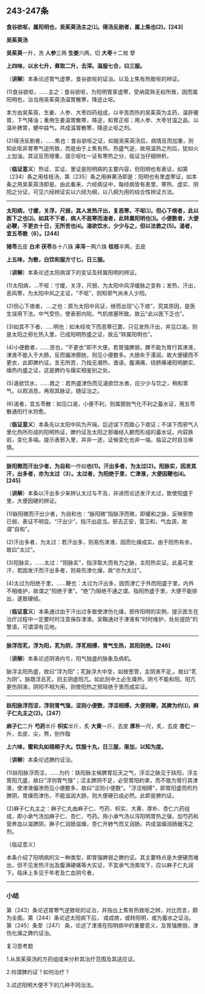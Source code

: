 ## 243-247条

**食谷欲呕，属阳明也，吴茱萸汤主之⑴。得汤反剧者，属上焦也(2)。[243]**

**吴茱萸汤**

**吴茱萸**一升，洗  **人参**三两  **生姜**六两，切  **大枣**十二枚 孽

**上四味，以水七升，煮取二升，去滓。温服七合，曰三服。**

〔**讲解**〕本条论述胃气虚寒，食谷欲呕的证治。以及上焦有热致呕的辨证。

(1)食谷欲呕，……主之：食谷欲呕，为阳明胃家虚寒，受纳腐熟无权所致，因而属阳明也，治当用吴茱萸汤温胃散寒，降逆止呕。

本方由吴茱萸、生姜、人参、大枣四药组成，以辛苦而热的吴茱萸为主药，温肝暖胃，下气降浊；重用生姜温胃散寒，降逆，和胃正呕；用人参、大枣甘温之品，以温补脾胃，健中益气。共成温胃散寒，降逆止呕之剂。

(2)得汤反剧者，……焦也：食谷欲呕之证，如服吴茱萸汤后，病情反而加重，则知此呕非胃寒气逆所致，而是由于上焦有热，热盛气逆，故用温热之剂后，犹如火上加油，其证反而增重，提示呕吐一证有寒热之分，临证当仔细辨析。

〔**临证意义**〕热证、实证、里证是阳明病的主要内容，但阳明也有表证，如第〔234〕条之用桂枝汤，第〔235〕条之用麻黄汤即是：阳明也有里虚寒证，如本条之用吴茱萸汤即是。由此看来，六经病证中，每经病皆有表里、寒热、虚实、阴阳之分证，可见六经辨证实以六经为纲，以八纲为用的综合性辨证方法。

------

**太阳病，寸缓，关浮，尺弱，其人发热汗出，复恶寒，不呕⑴，但心下痞者，此以医下之也⑵。如其不下者，病人不恶寒而渴者，此转属阳明也⑶。小便数者，大便必鞕，不更衣十日，无所苦也⑷。渴欲饮水，少少与之，但以法救之(5)。渴者，宜五苓散（6）。[244]**

**猪苓**去皮    **白术  茯苓**各十八铢   **泽泻**一两六铢   **桂枝**半两，去皮

**上五味，为散，白饮和服方寸匕，日三服。**

〔**讲解**〕本条论述太阳病误下的变证及转属阳明的辨证。

 (1)太阳病，…不呕：寸缓，关浮，尺弱，为太阳中风浮缓脉之变称；发热，汗出，恶风寒，为太阳中风之主证，“不呕”，则知邪气尚未入少阳。

(2)但心下痞者，....之也：原为太阳中风证，继而出现“心下痞”，究其原因，是医生误用下法，中气受伤，使表邪内陷，气机痞塞所致。故云"此以医下乏也”。

(3)如其不下者，…..明也：如未经攻下而恶寒已罢，只见发热汗出，并见口渴，则是太阳之邪化热入里，已成阳明热盛之证，故云“转属阳明也”。

(4)小便数者，……苦也，“不更衣”即不大便。若胃强脾弱，脾不能为胃行其津液，津液不能入于大肠，反而偏渗膀胱，则见小便数多。大肠失于濡润，故大便硬而不更衣，此即脾约证。言无所苦，乃指无潮热，谵语，腹满痛，绕脐痛诸阳明腑实、燥热内盛之证，这是脾约与燥实相鉴别之处。

(5)渴欲饮水，...…救之：若热盛津伤而见渴欲饮水者，应少少与饮之，稍和胃气，以观消息，再观其脉证，随证治之。

(6)渴者，宜五苓散：如见口渴，小便不利，则属膀胱气化不利之蓄水证，用五苓散通阳行水则愈。

〔**临证意义**〕本条先以太阳中风为开端，后述误下而致心下痞证；不误下而邪气入里化热所形成的阳明热证，脾约证及太阳之邪循经入腑而形成的蓄水证。内容跌宕，变化多端。提示表邪入里，并非一途，证候变化也非一端，临证之时自当审慎。

------

**脉阳微而汗出少者，为自和**一作如**也(1)。汗出多者，为太过(2)。阳脉实，因发其汗，出多者，亦为太过（3）。太过者，为阳绝于里，亡津液，大便因鞕也⑷。[245]**

〔**讲解**〕本条以汗出多少来辨认太过与不及，并进而论述发汗太过，致使阳盛于里，大便因硬的辨证。

(1)脉阳微而汗出少者，为自和也：“脉阳微”指脉浮而微，即缓和之脉，反映邪势已弱，表证不明显。“汗出少”，指汗出适当。邪去正安，营卫和，气血调，故谓"自和"。

(2)汗出多者，为太过：若汗出多，则易伤津液，因而化燥成实。由于阳热有余，故曰"太过”。

(3)阳脉实，……太过："阳脉实"，指浮取大而有力之脉，主阳热实证。此虽可发汗，若因发汗而汗出多者，则易伤津化燥，故“亦为太过"。

(4)太过为阳绝于里，……鞕也：太过为汗出多，因而津亡于外而阳盛于里，内外不相维护，故谓之“阳绝于里”。“绝”乃阻绝不通之谓。指阳热盛于里，大便不能排出，遂致硬结。

〔**临证意义**〕本条通过由于汗出过多致使津伤化燥，邪传阳明的实例，提示医生在治疗过程中一定要时时注意保存津液。吴鞠通对于津液有“时时维护，处处提防”的警语，可谓深有见地。

------

**脉浮而芤，浮为阳，芤为阴，浮芤相搏，胃气生热，其阳则绝。[246]**

〔**讲解**〕本条论述阴液内亏，阳气独盛的脉象及病机。

脉浮主阳热盛，故曰“浮为阳”；芤脉浮大中空，如按葱管，主阴液不足,。故曰“芤为阴”。脉既浮且芤，则主阴虚阳亢。如此则中土必生燥热，阴亏不能和阳，阳亢更伤阴液，阴阳不相为用，则使阳热之邪阻绝于里而成实证。

------

**趺阳脉浮而涩，浮则胃气强，涩则小便数，浮涩相搏，大便则鞕，其脾为约⑴，麻子仁丸主之(2)。〔247〕**

**麻子仁**二升  **芍药**半斤  **枳实**半斤，炙  **大黄**一斤，去皮  **厚朴**一尺，炙，去皮  **杏仁**一升，去皮、尖，熬，别作脂

**上六味，蜜和丸如梧桐子大。饮服十丸，日三服，渐加，以知为度。**

〔**讲解**〕本条论述脾约证治。

(1)趺阳脉浮而涩，……为约：趺阳脉主候脾胃后天之气，浮涩之脉见于趺阳，浮主胃阳亢盛，故曰“浮则胃气强”；涩主脾阴不足，必受胃阳約束，而不能为胃行其津液，使津液偏渗而见小便数多，故曰“涩则小便数”。"浮涩相搏"，即胃阳盛而煎灼脾阴，胃燥而津伤，不能滋润大肠，则大便硬已成必然。此即是脾约证。

(2)麻子仁丸主之：麻子仁丸由麻子仁、芍药、枳实、大黄、厚朴、杏仁六药组成，即小承气汤加麻子仁、杏仁、芍药。用小承气汤以泻阳明胃热之强，加芍药和营养血以滋脾阴，麻子仁润肠滋燥，杏仁开肺气而又润肠。共成滋燥润肠缓泻之剂。

〔临证意义〕

本条介绍了阳明病的又一种类型，即胃强脾弱之脾约证。其主要特点是大便硬而难出，但不见发热汗出及腹满硬痛等大实证，不宜承气汤类攻下，应以麻子仁丸润下。临床上多见于年老及亡血阴亏者。

------

### 小结

第〔243〕条论述胃寒气逆致呕的证治，并指出上焦有热致呕之辨，对比而言，颇为全面。第〔244〕条论述太阳病下后，
或成痞，或转阳明，或为蓄水之证治。第〔245〕条至〔247〕
条，论述了津液在阳明病中的重要意义，及胃强脾弱，津伤化燥之脾约证治。

复习思考题

1.从吴茱萸汤的方药组成来分析其治疗范围及其适应证。 

2.何谓脾约证？如何治疗？

3.试述阳明大便不下的几种不同治法。
